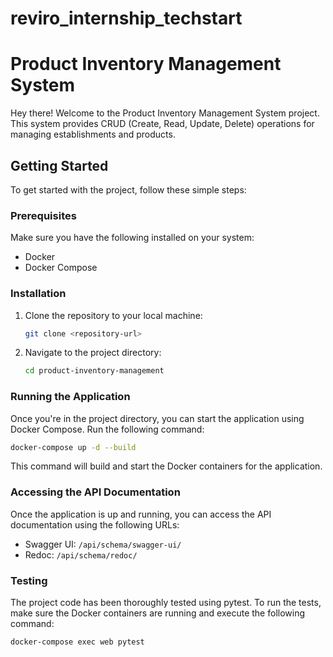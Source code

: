 # reviro_internship_techstart
# Product Inventory Management System

Hey there! Welcome to the Product Inventory Management System project. This system provides CRUD (Create, Read, Update, Delete) operations for managing establishments and products.

## Getting Started

To get started with the project, follow these simple steps:

### Prerequisites

Make sure you have the following installed on your system:

- Docker
- Docker Compose

### Installation

1. Clone the repository to your local machine:

    ```bash
    git clone <repository-url>
    ```

2. Navigate to the project directory:

    ```bash
    cd product-inventory-management
    ```

### Running the Application

Once you're in the project directory, you can start the application using Docker Compose. Run the following command:

```bash
docker-compose up -d --build
```
This command will build and start the Docker containers for the application.
### Accessing the API Documentation

Once the application is up and running, you can access the API documentation using the following URLs:

- Swagger UI: `/api/schema/swagger-ui/`
- Redoc: `/api/schema/redoc/`

### Testing

The project code has been thoroughly tested using pytest. To run the tests, make sure the Docker containers are running and execute the following command:

```bash
docker-compose exec web pytest
```
